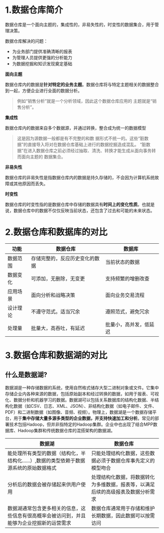 # 1.数据仓库简介

数据仓库是一个面向主题的，集成性的，非易失性的，时变性的数据集合，用于管理决策。

数据仓库解决的问题：

-    为业务部门提供准确清晰的报表
-    为管理人员提供更强的分析能力
-    为数据挖掘和知识发现奠定基础

**面向主题**

数据仓库内的数据是**针对特定的业务主题**。数据仓库将与特定主题相关的数据整合到一起，方便企业进行全面的数据分析。

> 例如“销售分析”就是一个分析领域，因此这个数据仓库应用的
> 主题就是“销售分析”。

**集成性**

数据仓库内的数据来自多个数据源，并通过转换，整合成为统一的数据模型

> 这是因为源数据一般都是有不完整的和数
> 据形式不统一的。这些“脏数据”的直接导入将对在数据仓库基础上进行的数据挖掘造成混乱。
> “脏数据”在进入数据仓库之前必须经过抽取、清洗、转换才能生成从面向事务转而面向主题的
> 数据集合。

**非易失性**

数据仓库的非易失性是指数据仓库内的数据是持久存储的，不会因为计算机系统故障或其他原因而丢失。

**时变性**

数据仓库的时变性指的是数据仓库中存储的数据具有**时间上的变化性质**。也就是说，数据仓库中的数据不仅仅反映当前状态，还包含了过去和可能的未来状态。

# 2.数据仓库和数据库的对比

| 功能     | 数据仓库                       | 数据库                 |
| -------- | ------------------------------ | ---------------------- |
| 数据范围 | 存储完整的，反应历史变化的数据 | 当前状态的数据         |
| 数据变化 | 可添加，无删除，无变更         | 支持频繁的增删改查     |
| 应用场景 | 面向分析和战略决策             | 面向业务交易流程       |
| 设计理论 | 不遵守范式。适当冗余           | 遵照范式，避免冗余     |
| 处理量   | 批量大，高吞吐，有延迟         | 批量小，高并发，低延迟 |

# 3.数据仓库和数据湖的对比

## 什么是数据湖?

数据湖是一种存储数据的系统，使用自然格式储存大型二进制对象或文件。它集中存储企业内各种来源的数据，包括原始副本和经过转换的数据，如用于报表、可视化、数据分析和机器学习的数据。数据湖可以包括关系数据库的结构化数据、半结构化数据（如CSV、日志、XML、JSON）、非结构化数据（如电子邮件、文件、PDF）和二进制数据（如图像、音频、视频）。物理上，数据湖是一个数据存储平台，用于**集中存储大量多源多类型的企业数据，并支持快速加工和分析**。常见的部署技术包括Hadoop，但并非指特定的Hadoop集群。企业中也出现了结合MPP数据库、Hadoop集群和传统数据仓库的混搭架构的数据湖。

| 数据湖                                                       | 数据仓库                                                     |
| ------------------------------------------------------------ | ------------------------------------------------------------ |
| 能处理所有类型的数据（结构化，半结构化......）,数据的类型依赖于数据源系统的原始数据格式 | 只能处理结构化数据，这些数据必须于数据仓库事先定义的模型吻合 |
| 分析后的数据会被存储起来供用户使用                           | 处理结构化数据，将数据转化为多维数据，报表等，以满足后续的高级报表及数据分析需求 |
| 数据湖通常包含更多相关的信息，这些信息有很高概率会被访问到，并且能够为企业挖掘新的运营需求 | 数据仓库通常用于存储和维护长期数据，因此数据可以按需访问     |

